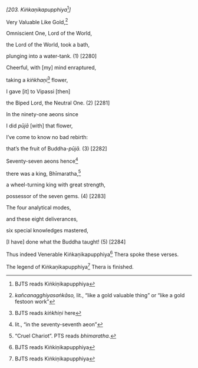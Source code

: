 *\[203. Kiṅkaṇikapupphiya*[^1]*\]*

Very Valuable Like Gold,[^2]

Omniscient One, Lord of the World,

the Lord of the World, took a bath,

plunging into a water-tank. (1) \[2280\]

Cheerful, with \[my\] mind enraptured,

taking a *kiṅkhaṇi*[^3] flower,

I gave \[it\] to Vipassi \[then\]

the Biped Lord, the Neutral One. (2) \[2281\]

In the ninety-one aeons since

I did *pūjā* \[with\] that flower,

I’ve come to know no bad rebirth:

that’s the fruit of Buddha-*pūjā.* (3) \[2282\]

Seventy-seven aeons hence[^4]

there was a king, Bhīmaratha,[^5]

a wheel-turning king with great strength,

possessor of the seven gems. (4) \[2283\]

The four analytical modes,

and these eight deliverances,

six special knowledges mastered,

\[I have\] done what the Buddha taught! (5) \[2284\]

Thus indeed Venerable Kiṅkaṇikapupphiya[^6] Thera spoke these verses.

The legend of Kiṅkaṇikapupphiya[^7] Thera is finished.

[^1]: BJTS reads Kiṅkiṇikapupphiya

[^2]: *kañcanagghiyasaṅkāso,* lit., “like a gold valuable thing” or
    “like a gold festoon work”

[^3]: BJTS reads *kiṅkhiṇi* here

[^4]: lit., “in the seventy-seventh aeon”

[^5]: “Cruel Chariot”. PTS reads *bhimaratha.*

[^6]: BJTS reads Kiṅkiṇikapupphiya

[^7]: BJTS reads Kiṅkiṇikapupphiya
